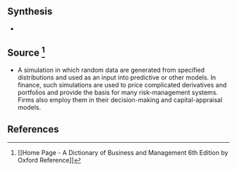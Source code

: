 ## Synthesis
- 
## Source [^1]
- A simulation in which random data are generated from specified distributions and used as an input into predictive or other models. In finance, such simulations are used to price complicated derivatives and portfolios and provide the basis for many risk-management systems. Firms also employ them in their decision-making and capital-appraisal models.
## References

[^1]: [[Home Page - A Dictionary of Business and Management 6th Edition by Oxford Reference]]